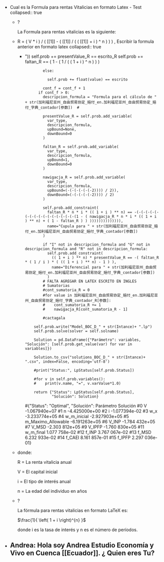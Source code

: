 - Cual es la Formula para rentas Vitalicias en formato Latex - Test
  collapsed:: true
	- ?
	  
	  La Formula para rentas vitalicias es la siguiente:
	- R = ( V * i ) / ( [[1]] - ( [[1]] / ( ( [[1]] + i ) ^ n ) ) )  , Escribir la formula anterior en formato latex
	  collapsed:: true
		- "))
		                self.prob += presentValue_R == escrito_R
		                self.prob += faltan_R == ( 1 - ( 1 / ( ( 1 + i ) ^ n ) ) )
		  
		              else:
		  
		                self.prob += float(value) == escrito
		  
		              cont_f = cont_f + 1
		            if cont_f > 0:
		              descripcion_formula = "Formula para el cálculo de " + str(加利福尼亚州_自由贸易协定_赔付_en.加利福尼亚州_自由贸易协定_赔付_字典_contador[参数])  #
		  
		              presentValue_R = self.prob.add_variable(
		                var_type,
		                descripcion_formula,
		                upBound=None,
		                downBound=0
		              )
		  
		              faltan_R = self.prob.add_variable(
		                var_type,
		                descripcion_formula,
		                upBound=1,
		                downBound=0
		              )
		  
		              nawigacja_R = self.prob.add_variable(
		                var_type,
		                descripcion_formula,
		                upBound=(-(-(-(-(-(-2)))) / 2)),
		                downBound=(-(-(-(-(-2)))) / 2)
		              )
		  
		              self.prob.add_constraint(
		                faltan_R * n * i * (( 1 + i ) ** n) == -(-(-(-(-(-(-(-(-(-(-(-(-(-(-(-(-(1 - ( nawigacja_R * n * i * (( 1 + i ) ** n) + ( 1 - faltan_R ) ) )))))))))))))),
		                name="Cupula para " + str(加利福尼亚州_自由贸易协定_赔付_en.加利福尼亚州_自由贸易协定_赔付_字典_contador[参数])
		              )
		  
		              if "I" not in descripcion_formula and "G" not in descripcion_formula and "R" not in descripcion_formula:
		                self.prob.add_constraint(
		                  (( 1 + i ) ** n) * presentValue_R == -( faltan_R * ( 1 / i ) * ( (( 1 + i ) ** n) - 1 ) ),
		                  name="Diferencial para " + str(加利福尼亚州_自由贸易协定_赔付_en.加利福尼亚州_自由贸易协定_赔付_字典_contador[参数])
		                )
		              # FALTA AGREGAR EN LATEX ESCRITO EN INGLES
		              # Sumatorias
		              #cont_sumatoria_R = 0
		              #for value in 加利福尼亚州_自由贸易协定_赔付_en.加利福尼亚州_自由贸易协定_赔付_字典_contador_R[参数]:
		              #    cont_sumatoria_R += 1
		              #    nawigacja_R[cont_sumatoria_R - 1]
		  
		              #cactagala
		  
		          self.prob.write("Model_BOC_D_" + str(Intance)+ ".lp")
		          self.prob.solve(solver = self.solname)
		  
		          Solution = pd.DataFrame({"Parámetro": variables, "Solución": [self.prob.get_value(var) for var in variables]})
		  
		          Solution.to_csv("solutions_BOC_D_" + str(Intance)+ ".csv", index=False, encoding='utf-8')
		  
		          #print("Status:", LpStatus[self.prob.Status])
		  
		          #for v in self.prob.variables():
		          #    print(v.name, "=", v.varValue*1.0)
		  
		          return {"Status": LpStatus[self.prob.Status],
		                  "Solución": Solution}
		  
		  
		  #{"Status": "Optimal", "Solución":    Parámetro      Solución
		  #0                V  -1.067940e+07
		  #1                 n  -4.425000e+00
		  #2                 i  -1.077394e-02
		  #3              w_x  -3.233774e+05
		  #4        w_m_inicial  -2.927903e+05
		  #5  m_Maximo_Allowable  -6.191263e+05
		  #6               V_INP  -1.784 432e+05
		  #7                V_MSD  -2.303 812e+05
		  #9                V_IPFP  -1.760 830e+05
		  #11           w_m_final   1.077 758e-02
		  #12               f_INP   3.767 067e-02
		  #13               f_MSD   6.232 933e-02
		  #14              f_CAEI   8.161 857e-01
		  #15               f_IPFP   2.297 036e-01}
	- donde:
	  
	  R = La renta vitalicia anual
	  
	  V = El capital inicial
	  
	  i = El tipo de interés anual
	  
	  n = La edad del individuo en años
	- ?
	  
	  La fórmula para rentas vitalicias en formato LaTeX es:
	  
	  $\frac{1}{ \left( 1 + i \right)^{n} }$
	  
	  donde i es la tasa de interés y n es el número de períodos.
- Andrea: Hola soy Andrea Estudio Economía y Vivo en Cuenca [[Ecuador]]. ¿ Quien eres Tu?
	-